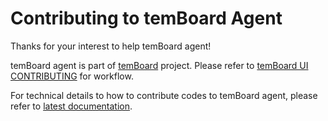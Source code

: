 # Contributing to temBoard Agent

Thanks for your interest to help temBoard agent!

temBoard agent is part of [temBoard](https://temboard.io/) project. Please
refer to [temBoard UI
CONTRIBUTING](https://github.com/dalibo/temboard/blob/master/CONTRIBUTING.md)
for workflow.

For technical details to how to contribute codes to temBoard agent, please
refer to [latest documentation](https://temboard.readthedocs.io/).
